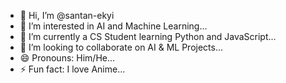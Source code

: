 - 👋 Hi, I’m @santan-ekyi
- 👀 I’m interested in AI and Machine Learning...
- 🌱 I’m currently a CS Student learning Python and JavaScript...
- 💞️ I’m looking to collaborate on AI & ML Projects...
- 😄 Pronouns: Him/He...
- ⚡ Fun fact: I love Anime...

<!---
santan-ekyi/santan-ekyi is a ✨ special ✨ repository because its `README.md` (this file) appears on your GitHub profile.
You can click the Preview link to take a look at your changes.
--->
